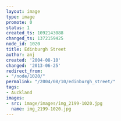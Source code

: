 ```yaml
---
layout: image
type: image
promote: 0
status: 1
created_ts: 1092143088
changed_ts: 1372159425
node_id: 1020
title: Edinburgh Street
author: anj
created: '2004-08-10'
changed: '2013-06-25'
redirect_from:
- "/node/1020/"
permalink: "/2004/08/10/edinburgh_street/"
tags:
- Auckland
images:
- src: image/images/img_2199-1020.jpg
  name: img_2199-1020.jpg
---
```



